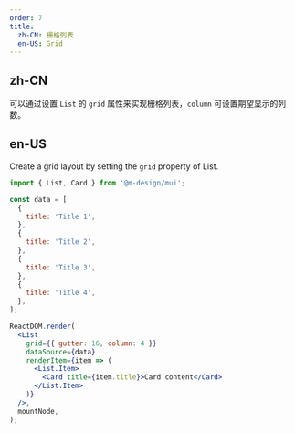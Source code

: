 ```yaml
---
order: 7
title:
  zh-CN: 栅格列表
  en-US: Grid
---
```


## zh-CN

可以通过设置 `List` 的 `grid` 属性来实现栅格列表，`column` 可设置期望显示的列数。

## en-US

Create a grid layout by setting the `grid` property of List.

```jsx
import { List, Card } from '@m-design/mui';

const data = [
  {
    title: 'Title 1',
  },
  {
    title: 'Title 2',
  },
  {
    title: 'Title 3',
  },
  {
    title: 'Title 4',
  },
];

ReactDOM.render(
  <List
    grid={{ gutter: 16, column: 4 }}
    dataSource={data}
    renderItem={item => (
      <List.Item>
        <Card title={item.title}>Card content</Card>
      </List.Item>
    )}
  />,
  mountNode,
);
```
